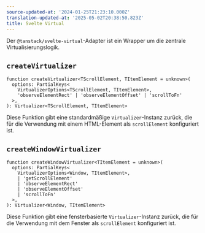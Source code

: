 ```yaml
---
source-updated-at: '2024-01-25T21:23:10.000Z'
translation-updated-at: '2025-05-02T20:38:50.823Z'
title: Svelte Virtual
---
```

Der `@tanstack/svelte-virtual`-Adapter ist ein Wrapper um die zentrale Virtualisierungslogik.

## `createVirtualizer`

```tsx
function createVirtualizer<TScrollElement, TItemElement = unknown>(
  options: PartialKeys<
    VirtualizerOptions<TScrollElement, TItemElement>,
    'observeElementRect' | 'observeElementOffset' | 'scrollToFn'
  >,
): Virtualizer<TScrollElement, TItemElement>
```

Diese Funktion gibt eine standardmäßige `Virtualizer`-Instanz zurück, die für die Verwendung mit einem HTML-Element als `scrollElement` konfiguriert ist.

## `createWindowVirtualizer`

```tsx
function createWindowVirtualizer<TItemElement = unknown>(
  options: PartialKeys<
    VirtualizerOptions<Window, TItemElement>,
    | 'getScrollElement'
    | 'observeElementRect'
    | 'observeElementOffset'
    | 'scrollToFn'
  >,
): Virtualizer<Window, TItemElement>
```

Diese Funktion gibt eine fensterbasierte `Virtualizer`-Instanz zurück, die für die Verwendung mit dem Fenster als `scrollElement` konfiguriert ist.
